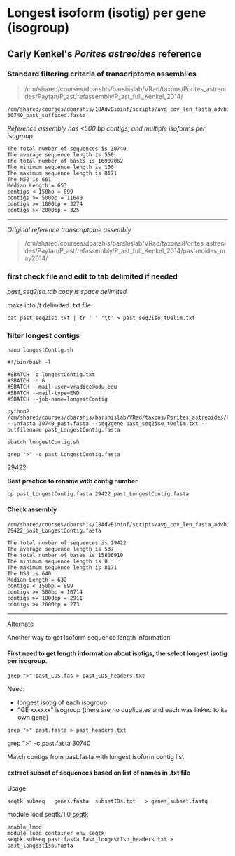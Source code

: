 # Longest isoform (isotig) per gene (isogroup)
## Carly Kenkel's *Porites astreoides* reference

### Standard filtering criteria of transcriptome assemblies

> /cm/shared/courses/dbarshis/barshislab/VRad/taxons/Porites_astreoides/Paytan/P_ast/refassembly/P_ast_full_Kenkel_2014/

```
/cm/shared/courses/dbarshis/18AdvBioinf/scripts/avg_cov_len_fasta_advbioinf.py 30740_past_suffixed.fasta
```

*Reference assembly has <500 bp contigs, and multiple isoforms per isogroup*
```
The total number of sequences is 30740
The average sequence length is 550
The total number of bases is 16907062
The minimum sequence length is 100
The maximum sequence length is 8171
The N50 is 661
Median Length = 653
contigs < 150bp = 899
contigs >= 500bp = 11640
contigs >= 1000bp = 3274
contigs >= 2000bp = 325
```


----------------------------------------------------------------------------------------------
*Original reference transcriptome assembly*
> /cm/shared/courses/dbarshis/barshislab/VRad/taxons/Porites_astreoides/Paytan/P_ast/refassembly/P_ast_full_Kenkel_2014/pastreoides_may2014/

### first check file and edit to tab delimited if needed

*past_seq2iso.tab copy is space delimited*

make into /t delimited .txt file

```
cat past_seq2iso.txt | tr ' ' '\t' > past_seq2iso_tDelim.txt
```

### filter longest contigs

```
nano longestContig.sh
```

```
#!/bin/bash -l

#SBATCH -o longestContig.txt
#SBATCH -n 6
#SBATCH --mail-user=vradice@odu.edu
#SBATCH --mail-type=END
#SBATCH --job-name=longestContig

python2 /cm/shared/courses/dbarshis/barshislab/VRad/taxons/Porites_astreoides/Paytan/P_ast/refassembly/P_ast_full_Kenkel_2014/pastreoides_may2014/fasta_longest_contig_per_gene_seq2genetable.py --infasta 30740_past.fasta --seq2gene past_seq2iso_tDelim.txt --outfilename past_LongestContig.fasta
```

```
sbatch longestContig.sh
```

```
grep ">" -c past_LongestContig.fasta
```
29422

**Best practice to rename with contig number**
```
cp past_LongestContig.fasta 29422_past_LongestContig.fasta
```

#### Check assembly
```
/cm/shared/courses/dbarshis/18AdvBioinf/scripts/avg_cov_len_fasta_advbioinf.py 29422_past_LongestContig.fasta
```

```
The total number of sequences is 29422
The average sequence length is 537
The total number of bases is 15806910
The minimum sequence length is 0
The maximum sequence length is 8171
The N50 is 640
Median Length = 632
contigs < 150bp = 899
contigs >= 500bp = 10714
contigs >= 1000bp = 2911
contigs >= 2000bp = 273
```




----------------------------------------------------------------------------------------------
Alternate

Another way to get isoform sequence length information


#### First need to get length information about isotigs, the select longest isotig per isogroup.

```
grep ">" past_CDS.fas > past_CDS_headers.txt
```

Need: 
- longest isotig of each isogroup
- "GE xxxxxx" isogroup (there are no duplicates and each was linked to its own gene)

```
grep ">" past.fasta > past_headers.txt
```

grep ">" -c past.fasta
30740

Match contigs from past.fasta with longest isoform contig list


#### extract subset of sequences based on list of names in .txt file

Usage:
```
seqtk subseq   genes.fasta  subsetIDs.txt   > genes_subset.fastq
```

module load seqtk/1.0
[seqtk](https://github.com/lh3/seqtk)
```
enable_lmod
module load container_env seqtk
seqtk subseq past.fasta Past_longestIso_headers.txt > past_longestIso.fasta
```

